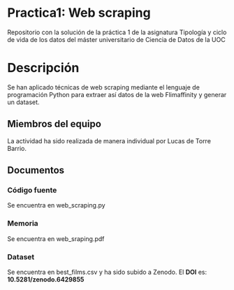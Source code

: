 # Practica1: Web scraping

Repositorio con la solución de la práctica 1 de la asignatura Tipología y ciclo de vida de los datos del máster universitario de Ciencia de Datos de la UOC

# Descripción
Se han aplicado técnicas de web scraping mediante el lenguaje de programación Python para extraer así datos de la web Flimaffinity y generar un dataset.

## Miembros del equipo

La actividad ha sido realizada de manera individual por Lucas de Torre Barrio.

## Documentos

### Código fuente
  Se encuentra en web_scraping.py
### Memoria
  Se encuentra en web_sraping.pdf
### Dataset
  Se encuentra en best_films.csv y ha sido subido a Zenodo. El **DOI** es: **10.5281/zenodo.6429855**

